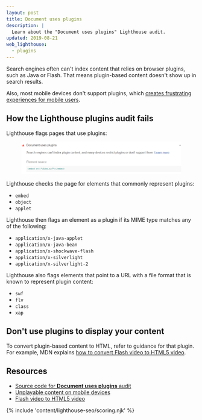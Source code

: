 ```yaml
---
layout: post
title: Document uses plugins
description: |
  Learn about the "Document uses plugins" Lighthouse audit.
updated: 2019-08-21
web_lighthouse:
  - plugins
---
```


Search engines often can't index content that relies on browser plugins, such as
Java or Flash. That means plugin-based content doesn't show up in search
results.

Also, most mobile devices don't support plugins, which
[creates frustrating experiences for mobile users](https://developers.google.com/search/mobile-sites/mobile-seo/common-mistakes#unplayable-content).

## How the Lighthouse plugins audit fails

Lighthouse flags pages that use plugins:

<figure class="w-figure">
  <img class="w-screenshot w-screenshot" src="plugins.png" alt="Lighthouse audit showing document uses plugins">
</figure>

Lighthouse checks the page for elements that commonly represent plugins:

- `embed`
- `object`
- `applet`

Lighthouse then flags an element as a plugin if its MIME type matches any of the
following:

- `application/x-java-applet`
- `application/x-java-bean`
- `application/x-shockwave-flash`
- `application/x-silverlight`
- `application/x-silverlight-2`

Lighthouse also flags elements that point to a URL with a file format that is
known to represent plugin content:

- `swf`
- `flv`
- `class`
- `xap`

## Don't use plugins to display your content

To convert plugin-based content to HTML, refer to guidance for that
plugin. For example, MDN explains [how to convert Flash video to HTML5 video](https://developer.mozilla.org/en-US/docs/Plugins/Flash_to_HTML5/Video).

## Resources

- [Source code for **Document uses plugins** audit](https://github.com/GoogleChrome/lighthouse/blob/master/lighthouse-core/audits/seo/plugins.js)
- [Unplayable content on mobile devices](https://developers.google.com/search/mobile-sites/mobile-seo/common-mistakes#unplayable-content)
- [Flash video to HTML5 video](https://developer.mozilla.org/en-US/docs/Plugins/Flash_to_HTML5/Video)

{% include 'content/lighthouse-seo/scoring.njk' %}
